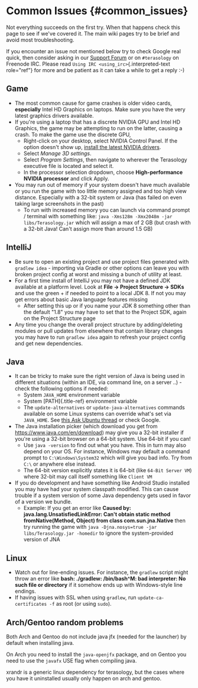 Common Issues {#common_issues}
=============

Not everything succeeds on the first try. When that happens check this
page to see if we\'ve covered it. The main wiki pages try to be brief
and avoid most troubleshooting.

If you encounter an issue not mentioned below try to check Google real
quick, then consider asking in our [Support
Forum](http://forum.terasology.org/forum/support.20) or on `#terasology`
on Freenode IRC. Please read `Using IRC <using_irc>`{.interpreted-text
role="ref"} for more and be patient as it can take a while to get a
reply :-)

Game
----

-   The most common cause for game crashes is older video cards,
    **especially** Intel HD Graphics on laptops. Make sure you have the
    very latest graphics drivers available.
-   If you\'re using a laptop that has a discrete NVIDIA GPU and Intel
    HD Graphics, the game may be attempting to run on the latter,
    causing a crash. To make the game use the discrete GPU,
    -   Right-click on your desktop, select NVIDIA Control Panel. If the
        option doesn\'t show up, [install the latest NVIDIA
        drivers](http://www.geforce.com/drivers).
    -   Select *Manage 3D settings*.
    -   Select *Program Settings*, then navigate to wherever the
        Terasology executive file is located and select it.
    -   In the processor selection dropdown, choose **High-performance
        NVIDIA processor** and click Apply.
-   You may run out of memory if your system doesn\'t have much
    available or you run the game with too little memory assigned and
    too high view distance. Especially with a 32-bit system or Java (has
    failed on even taking large screenshots in the past)
    -   To run with increased memory you can launch via command prompt /
        terminal with something like:
        `java -Xms128m -Xmx2048m -jar libs/Terasology.jar` which will
        assign a max of 2 GB (but crash with a 32-bit Java! Can\'t
        assign more than around 1.5 GB)

IntelliJ
--------

-   Be sure to open an existing project and use project files generated
    with `gradlew idea` - importing via Gradle or other options can
    leave you with broken project config at worst and missing a bunch of
    utility at least.
-   For a first time install of IntelliJ you may not have a defined JDK
    available at a platform level. Look at **File -\> Project Structure
    -\> SDKs** and use the green + if needed to point to a local JDK 8.
    If not you may get errors about basic Java language features missing
    -   After setting this up or if you name your JDK 8 something other
        than the default \"1.8\" you may have to set that to the Project
        SDK, again on the Project Structure page
-   Any time you change the overall project structure by adding/deleting
    modules or pull updates from elsewhere that contain library changes
    you may have to run `gradlew idea` again to refresh your project
    config and get new dependencies.

Java
----

-   It can be tricky to make sure the right version of Java is being
    used in different situations (within an IDE, via command line, on a
    server ..) - check the following options if needed:
    -   System `JAVA_HOME` environment variable
    -   System [PATH]{.title-ref} environment variable
    -   The `update-alternatives` or `update-java-alternatives` commands
        available on some Linux systems can override what\'s set via
        `JAVA_HOME`. See [this Ask Ubuntu
        thread](http://askubuntu.com/questions/159575/how-do-i-make-java-default-to-a-manually-installed-jre-jdk)
        or check Google.
-   The Java installation picker (which download you get from
    <https://www.java.com/en/download>) may give you a 32-bit installer
    if you\'re using a 32-bit browser on a 64-bit system. Use 64-bit if
    you can!
    -   Use `java -version` to find out what you have. This in turn may
        also depend on your OS. For instance, Windows may default a
        command prompt to `C:\Windows\System32` which will give you bad
        info. Try from `C:\` or anywhere else instead.
    -   The 64-bit version explicitly states it is 64-bit (like
        `64-Bit Server VM`) where 32-bit may call itself something like
        `Client VM`
-   If you do development and have something like Android Studio
    installed you may have had your system classpath modified. This can
    cause trouble if a system version of some Java dependency gets used
    in favor of a version we bundle.
    -   Example: If you get an error like **Caused by:
        java.lang.UnsatisfiedLinkError: Can\'t obtain static method
        fromNative(Method, Object) from class com.sun.jna.Native** then
        try running the game with
        `java -Djna.nosys=true -jar libs/Terasology.jar -homedir` to
        ignore the system-provided version of JNA

Linux
-----

-   Watch out for line-ending issues. For instance, the `gradlew` script
    might throw an error like **bash: ./gradlew: /bin/bash\^M: bad
    interpreter: No such file or directory** if it somehow ends up with
    Windows-style line endings.
-   If having issues with SSL when using `gradlew`, run
    `update-ca-certificates -f` as root (or using `sudo`).

Arch/Gentoo random problems
---------------------------

Both Arch and Gentoo do not include java jfx (needed for the launcher)
by default when installing java.

On Arch you need to install the `java-openjfx` package, and on Gentoo
you need to use the `javafx` USE flag when compiling java.

xrandr is a generic linux dependency for terasology, but the cases where
you have it uninstalled usually only happen on arch and gentoo.
